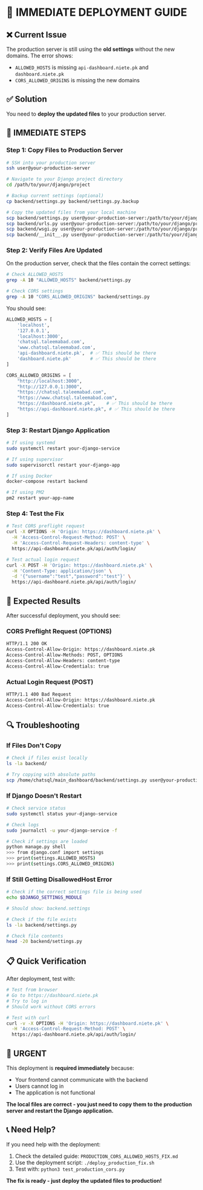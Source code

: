 # 🚨 IMMEDIATE DEPLOYMENT GUIDE

## ❌ **Current Issue**
The production server is still using the **old settings** without the new domains. The error shows:
- `ALLOWED_HOSTS` is missing `api-dashboard.niete.pk` and `dashboard.niete.pk`
- `CORS_ALLOWED_ORIGINS` is missing the new domains

## ✅ **Solution**
You need to **deploy the updated files** to your production server.

## 🚀 **IMMEDIATE STEPS**

### **Step 1: Copy Files to Production Server**

```bash
# SSH into your production server
ssh user@your-production-server

# Navigate to your Django project directory
cd /path/to/your/django/project

# Backup current settings (optional)
cp backend/settings.py backend/settings.py.backup

# Copy the updated files from your local machine
scp backend/settings.py user@your-production-server:/path/to/your/django/project/backend/settings.py
scp backend/urls.py user@your-production-server:/path/to/your/django/project/backend/urls.py
scp backend/wsgi.py user@your-production-server:/path/to/your/django/project/backend/wsgi.py
scp backend/__init__.py user@your-production-server:/path/to/your/django/project/backend/__init__.py
```

### **Step 2: Verify Files Are Updated**

On the production server, check that the files contain the correct settings:

```bash
# Check ALLOWED_HOSTS
grep -A 10 "ALLOWED_HOSTS" backend/settings.py

# Check CORS settings
grep -A 10 "CORS_ALLOWED_ORIGINS" backend/settings.py
```

You should see:
```python
ALLOWED_HOSTS = [
    'localhost',
    '127.0.0.1',
    'localhost:3000',
    'chatsql.taleemabad.com',
    'www.chatsql.taleemabad.com',
    'api-dashboard.niete.pk',  # ✅ This should be there
    'dashboard.niete.pk'       # ✅ This should be there
]

CORS_ALLOWED_ORIGINS = [
    "http://localhost:3000",
    "http://127.0.0.1:3000",
    "https://chatsql.taleemabad.com",
    "https://www.chatsql.taleemabad.com",
    "https://dashboard.niete.pk",    # ✅ This should be there
    "https://api-dashboard.niete.pk", # ✅ This should be there
]
```

### **Step 3: Restart Django Application**

```bash
# If using systemd
sudo systemctl restart your-django-service

# If using supervisor
sudo supervisorctl restart your-django-app

# If using Docker
docker-compose restart backend

# If using PM2
pm2 restart your-app-name
```

### **Step 4: Test the Fix**

```bash
# Test CORS preflight request
curl -X OPTIONS -H 'Origin: https://dashboard.niete.pk' \
  -H 'Access-Control-Request-Method: POST' \
  -H 'Access-Control-Request-Headers: content-type' \
  https://api-dashboard.niete.pk/api/auth/login/

# Test actual login request
curl -X POST -H 'Origin: https://dashboard.niete.pk' \
  -H 'Content-Type: application/json' \
  -d '{"username":"test","password":"test"}' \
  https://api-dashboard.niete.pk/api/auth/login/
```

## 🧪 **Expected Results**

After successful deployment, you should see:

### **CORS Preflight Request (OPTIONS)**
```bash
HTTP/1.1 200 OK
Access-Control-Allow-Origin: https://dashboard.niete.pk
Access-Control-Allow-Methods: POST, OPTIONS
Access-Control-Allow-Headers: content-type
Access-Control-Allow-Credentials: true
```

### **Actual Login Request (POST)**
```bash
HTTP/1.1 400 Bad Request
Access-Control-Allow-Origin: https://dashboard.niete.pk
Access-Control-Allow-Credentials: true
```

## 🔍 **Troubleshooting**

### **If Files Don't Copy**
```bash
# Check if files exist locally
ls -la backend/

# Try copying with absolute paths
scp /home/chatsql/main_dashboard/backend/settings.py user@your-production-server:/path/to/your/django/project/backend/settings.py
```

### **If Django Doesn't Restart**
```bash
# Check service status
sudo systemctl status your-django-service

# Check logs
sudo journalctl -u your-django-service -f

# Check if settings are loaded
python manage.py shell
>>> from django.conf import settings
>>> print(settings.ALLOWED_HOSTS)
>>> print(settings.CORS_ALLOWED_ORIGINS)
```

### **If Still Getting DisallowedHost Error**
```bash
# Check if the correct settings file is being used
echo $DJANGO_SETTINGS_MODULE

# Should show: backend.settings

# Check if the file exists
ls -la backend/settings.py

# Check file contents
head -20 backend/settings.py
```

## 📋 **Quick Verification**

After deployment, test with:

```bash
# Test from browser
# Go to https://dashboard.niete.pk
# Try to log in
# Should work without CORS errors

# Test with curl
curl -v -X OPTIONS -H 'Origin: https://dashboard.niete.pk' \
  -H 'Access-Control-Request-Method: POST' \
  https://api-dashboard.niete.pk/api/auth/login/
```

## 🚨 **URGENT**

This deployment is **required immediately** because:
- Your frontend cannot communicate with the backend
- Users cannot log in
- The application is not functional

**The local files are correct - you just need to copy them to the production server and restart the Django application.**

## 📞 **Need Help?**

If you need help with the deployment:
1. Check the detailed guide: `PRODUCTION_CORS_ALLOWED_HOSTS_FIX.md`
2. Use the deployment script: `./deploy_production_fix.sh`
3. Test with: `python3 test_production_cors.py`

**The fix is ready - just deploy the updated files to production!** 